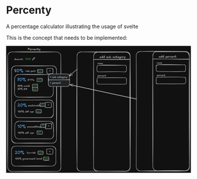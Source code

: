 # Percenty

A percentage calculator illustrating the usage of svelte

This is the concept that needs to be implemented:

<img src="./docs/percenty-app.png">
